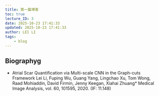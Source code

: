 ```yaml
---
title: 第一篇博客
toc: true
lecture_ID: 3
date: 2025-10-23 17:41:33
updated: 2025-10-23 17:41:33
author: LEI LI
tags:
    - blog
---
```

## Biographyg

* Atrial Scar Quantification via Multi-scale CNN in the Graph-cuts Framework Lei Li, Fuping Wu, Guang Yang, Lingchao Xu, Tom Wong, Raad Mohiaddin, David Firmin, Jenny Keegan, Xiahai Zhuang* Medical Image Analysis, vol. 60, 101595, 2020. (IF: 11.148)

<!--more-->